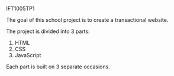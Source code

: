 IFT1005TP1

The goal of this school project is to create a transactional website.

The project is divided into 3 parts:

1. HTML
2. CSS
3. JavaScript

Each part is built on 3 separate occasions.
